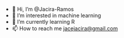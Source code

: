 - 👋 Hi, I’m @Jacira-Ramos
- 👀 I’m interested in machine learning 
- 🌱 I’m currently learning R
- 📫 How to reach me jacejacira@gmail.com

<!---
Jacira-Ramos/Jacira-Ramos is a ✨ special ✨ repository because its `README.md` (this file) appears on your GitHub profile.
You can click the Preview link to take a look at your changes.
--->
